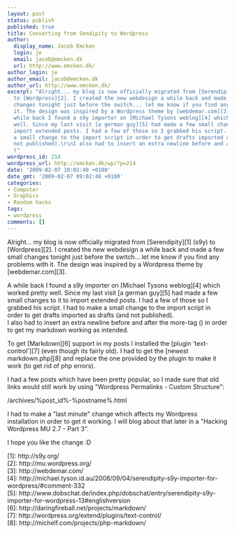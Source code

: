 ```yaml
---
layout: post
status: publish
published: true
title: Converting from Sendipity to Wordpress
author:
  display_name: Jacob Emcken
  login: je
  email: jacob@emcken.dk
  url: http://www.emcken.dk/
author_login: je
author_email: jacob@emcken.dk
author_url: http://www.emcken.dk/
excerpt: "Alright... my blog is now officially migrated from [Serendipity][1] (s9y)
  to [Wordpress][2]. I created the new webdesign a while back and made a few small
  changes tonight just before the switch... let me know if you find any problems with
  it. The design was inspired by a Wordpress theme by [webdemar.com][3].\r\n\r\nA
  while back I found a s9y importer on [Michael Tysons weblog][4] which worked pretty
  well. Since my last visit [a german guy][5] had made a few small changes to it to
  import extended posts. I had a few of those so I grabbed his script. I had to make
  a small change to the import script in order to get drafts imported as drafts (and
  not published).\r\nI also had to insert an extra newline before and after the more-tag
  ("
wordpress_id: 214
wordpress_url: http://emcken.dk/wp/?p=214
date: '2009-02-07 10:02:40 +0100'
date_gmt: '2009-02-07 09:02:40 +0100'
categories:
- Computer
- Graphics
- Random hacks
tags:
- wordpress
comments: []
---
```

<p>Alright... my blog is now officially migrated from [Serendipity][1] (s9y) to [Wordpress][2]. I created the new webdesign a while back and made a few small changes tonight just before the switch... let me know if you find any problems with it. The design was inspired by a Wordpress theme by [webdemar.com][3].</p>
<p>A while back I found a s9y importer on [Michael Tysons weblog][4] which worked pretty well. Since my last visit [a german guy][5] had made a few small changes to it to import extended posts. I had a few of those so I grabbed his script. I had to make a small change to the import script in order to get drafts imported as drafts (and not published).<br />
I also had to insert an extra newline before and after the more-tag (<a id="more"></a><a id="more-214"></a>) in order to get my markdown working as intended.</p>
<p>To get [Markdown][6] support in my posts I installed the [plugin 'text-control'][7] (even though its fairly old). I had to get the [newest markdown.php][8] and replace the one provided by the plugin to make it work (to get rid of php errors).</p>
<p>I had a few posts which have been pretty popular, so I made sure that old links would still work by using "Wordpress Permalinks - Custom Structure":</p>
<p>    &#47;archives&#47;%post_id%-%postname%.html</p>
<p>I had to make a "last minute" change which affects my Wordpress installation in order to get it working. I will blog about that later in a "Hacking Wordpress MU 2.7 - Part 3".</p>
<p>I hope you like the change :D</p>
<p>[1]: http:&#47;&#47;s9y.org&#47;<br />
[2]: http:&#47;&#47;mu.wordpress.org&#47;<br />
[3]: http:&#47;&#47;webdemar.com&#47;<br />
[4]: http:&#47;&#47;michael.tyson.id.au&#47;2008&#47;09&#47;04&#47;serendipity-s9y-importer-for-wordpress&#47;#comment-332<br />
[5]: http:&#47;&#47;www.dobschat.de&#47;index.php&#47;dobschat&#47;entry&#47;serendipity-s9y-importer-for-wordpress-13#englishversion<br />
[6]: http:&#47;&#47;daringfireball.net&#47;projects&#47;markdown&#47;<br />
[7]: http:&#47;&#47;wordpress.org&#47;extend&#47;plugins&#47;text-control&#47;<br />
[8]: http:&#47;&#47;michelf.com&#47;projects&#47;php-markdown&#47;</p>
